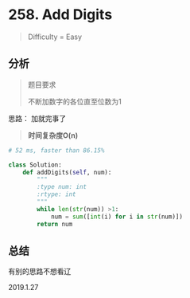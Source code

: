 # 258. Add Digits
> Difficulty = Easy

## 分析

> 题目要求
> 
> 不断加数字的各位直至位数为1

思路：
加就完事了

> **时间复杂度O(n)**

```python
# 52 ms, faster than 86.15%

class Solution:
	def addDigits(self, num):
		"""
		:type num: int
		:rtype: int
		"""
		while len(str(num)) >1:
			num = sum([int(i) for i in str(num)])
		return num
```


## 总结

有别的思路不想看辽

2019.1.27